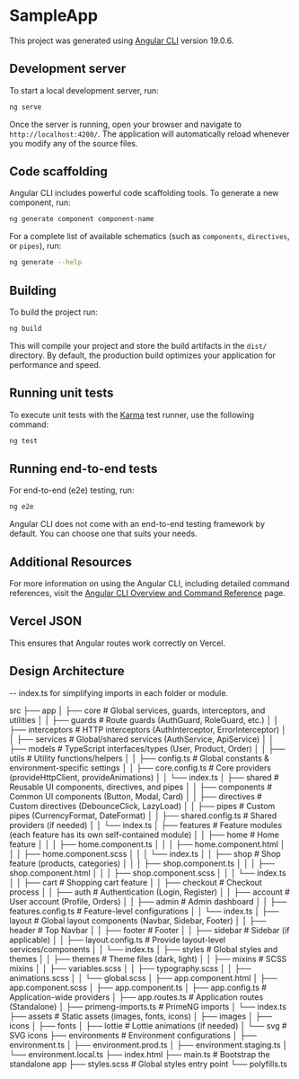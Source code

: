 # SampleApp

This project was generated using [Angular CLI](https://github.com/angular/angular-cli) version 19.0.6.

## Development server

To start a local development server, run:

```bash
ng serve
```

Once the server is running, open your browser and navigate to `http://localhost:4200/`. The application will automatically reload whenever you modify any of the source files.

## Code scaffolding

Angular CLI includes powerful code scaffolding tools. To generate a new component, run:

```bash
ng generate component component-name
```

For a complete list of available schematics (such as `components`, `directives`, or `pipes`), run:

```bash
ng generate --help
```

## Building

To build the project run:

```bash
ng build
```

This will compile your project and store the build artifacts in the `dist/` directory. By default, the production build optimizes your application for performance and speed.

## Running unit tests

To execute unit tests with the [Karma](https://karma-runner.github.io) test runner, use the following command:

```bash
ng test
```

## Running end-to-end tests

For end-to-end (e2e) testing, run:

```bash
ng e2e
```

Angular CLI does not come with an end-to-end testing framework by default. You can choose one that suits your needs.

## Additional Resources

For more information on using the Angular CLI, including detailed command references, visit the [Angular CLI Overview and Command Reference](https://angular.dev/tools/cli) page.

## Vercel JSON

This ensures that Angular routes work correctly on Vercel.

## Design Architecture

-- index.ts for simplifying imports in each folder or module.

src
├── app
│   ├── core                   # Global services, guards, interceptors, and utilities
│   │   ├── guards             # Route guards (AuthGuard, RoleGuard, etc.)
│   │   ├── interceptors       # HTTP interceptors (AuthInterceptor, ErrorInterceptor)
│   │   ├── services           # Global/shared services (AuthService, ApiService)
│   │   ├── models             # TypeScript interfaces/types (User, Product, Order)
│   │   ├── utils              # Utility functions/helpers
│   │   ├── config.ts          # Global constants & environment-specific settings
│   │   ├── core.config.ts     # Core providers (provideHttpClient, provideAnimations)
│   │   └── index.ts
│   ├── shared                 # Reusable UI components, directives, and pipes
│   │   ├── components         # Common UI components (Button, Modal, Card)
│   │   ├── directives         # Custom directives (DebounceClick, LazyLoad)
│   │   ├── pipes              # Custom pipes (CurrencyFormat, DateFormat)
│   │   ├── shared.config.ts   # Shared providers (if needed)
│   │   └── index.ts
│   ├── features               # Feature modules (each feature has its own self-contained module)
│   │   ├── home               # Home feature
│   │   │   ├── home.component.ts
│   │   │   ├── home.component.html
│   │   │   ├── home.component.scss
│   │   │   └── index.ts
│   │   ├── shop               # Shop feature (products, categories)
│   │   │   ├── shop.component.ts
│   │   │   ├── shop.component.html
│   │   │   ├── shop.component.scss
│   │   │   └── index.ts
│   │   ├── cart               # Shopping cart feature
│   │   ├── checkout           # Checkout process
│   │   ├── auth               # Authentication (Login, Register)
│   │   ├── account            # User account (Profile, Orders)
│   │   ├── admin              # Admin dashboard
│   │   ├── features.config.ts # Feature-level configurations
│   │   └── index.ts
│   ├── layout                 # Global layout components (Navbar, Sidebar, Footer)
│   │   ├── header             # Top Navbar
│   │   ├── footer             # Footer
│   │   ├── sidebar            # Sidebar (if applicable)
│   │   ├── layout.config.ts   # Provide layout-level services/components
│   │   └── index.ts
│   ├── styles                 # Global styles and themes
│   │   ├── themes             # Theme files (dark, light)
│   │   ├── mixins             # SCSS mixins
│   │   ├── variables.scss
│   │   ├── typography.scss
│   │   ├── animations.scss
│   │   └── global.scss
│   ├── app.component.html
│   ├── app.component.scss
│   ├── app.component.ts
│   ├── app.config.ts          # Application-wide providers
│   ├── app.routes.ts          # Application routes (Standalone)
│   ├── primeng-imports.ts     # PrimeNG imports
│   └── index.ts
├── assets                     # Static assets (images, fonts, icons)
│   ├── images
│   ├── icons
│   ├── fonts
│   ├── lottie                 # Lottie animations (if needed)
│   └── svg                    # SVG icons
├── environments               # Environment configurations
│   ├── environment.ts
│   ├── environment.prod.ts
│   ├── environment.staging.ts
│   └── environment.local.ts
├── index.html
├── main.ts                    # Bootstrap the standalone app
├── styles.scss                 # Global styles entry point
└── polyfills.ts